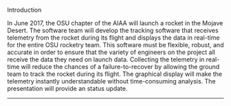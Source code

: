 Introduction

In June 2017, the OSU chapter of the AIAA will launch a rocket in the Mojave Desert.
The software team will develop the tracking software that receives telemetry from the rocket during its flight and 
displays the data in real-time for the entire OSU rocketry team.
This software must be flexible, robust, and accurate in order to ensure that the variety of 
engineers on the project all receive the data they need on launch data.
Collecting the telemetry in real-time will reduce the chances of a failure-to-recover by allowing the ground team to track the rocket during its flight.
The graphical display will make the telemetry instantly understandable without time-consuming analysis.
The presentation will provide an status update.

---
	
